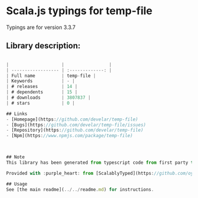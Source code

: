 
# Scala.js typings for temp-file

Typings are for version 3.3.7

## Library description:
```typescript export function getTempName(prefix?: string | null | undefined): string;

|                    |                 |
| ------------------ | :-------------: |
| Full name          | temp-file |
| Keywords           | - |
| # releases         | 14 |
| # dependents       | 15 |
| # downloads        | 3807837 |
| # stars            | 0 |

## Links
- [Homepage](https://github.com/develar/temp-file)
- [Bugs](https://github.com/develar/temp-file/issues)
- [Repository](https://github.com/develar/temp-file)
- [Npm](https://www.npmjs.com/package/temp-file)
    


## Note
This library has been generated from typescript code from first party type definitions.

Provided with :purple_heart: from [ScalablyTyped](https://github.com/oyvindberg/ScalablyTyped)

## Usage
See [the main readme](../../readme.md) for instructions.


